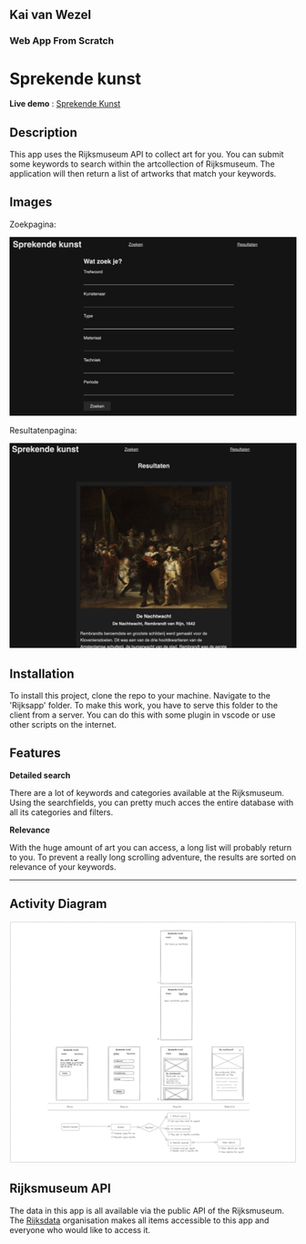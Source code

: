 ## Kai van Wezel

### Web App From Scratch

# Sprekende kunst

**Live demo** : [Sprekende Kunst](https://kaivwezel.github.io/Sprekende-kunst/)

## Description

This app uses the Rijksmuseum API to collect art for you. You can submit some keywords to search within the artcollection of Rijksmuseum. The application will then return a list of artworks that match your keywords.

## Images

Zoekpagina:

![Zoekveld](img/sprekendekunst.png)

Resultatenpagina:

![Resultaten pagina](img/nachtwacht.png)

## Installation

To install this project, clone the repo to your machine. Navigate to the 'Rijksapp' folder. To make this work, you have to serve this folder to the client from a server. You can do this with some plugin in vscode or use other scripts on the internet.

## Features

**Detailed search**

There are a lot of keywords and categories available at the Rijksmuseum. Using the searchfields, you can pretty much acces the entire database with all its categories and filters.

**Relevance**

With the huge amount of art you can access, a long list will probably return to you. To prevent a really long scrolling adventure, the results are sorted on relevance of your keywords.

---

## Activity Diagram

![Activity Diagram](img/activityDiagramWAFS.png)

## Rijksmuseum API

The data in this app is all available via the public API of the Rijksmuseum.
The [Rijksdata](https://data.rijksmuseum.nl/object-metadata/api/) organisation makes all items accessible to this app and everyone who would like to access it.

